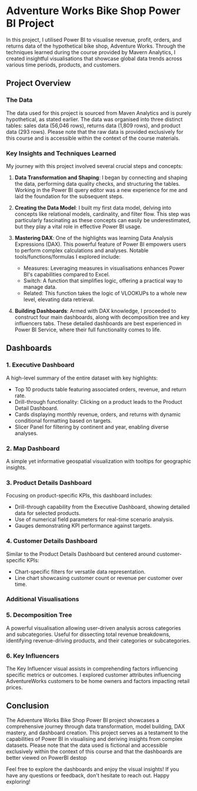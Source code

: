 # Adventure Works Bike Shop Power BI Project

In this project, I utilised Power BI to visualise revenue, profit, orders, and returns data of the hypothetical bike shop, Adventure Works. Through the techniques learned during the course provided by Mavern Analytics, I created insightful visualisations that showcase global data trends across various time periods, products, and customers.

## Project Overview

### The Data
The data used for this project is sourced from Maven Analytics and is purely hypothetical, as stated earlier. The data was organised into three distinct tables: sales data (56,046 rows), returns data (1,809 rows), and product data (293 rows). Please note that the raw data is provided exclusively for this course and is accessible within the context of the course materials.

### Key Insights and Techniques Learned
My journey with this project involved several crucial steps and concepts:

1. **Data Transformation and Shaping**: I began by connecting and shaping the data, performing data quality checks, and structuring the tables. Working in the Power BI query editor was a new experience for me and laid the foundation for the subsequent steps.

2. **Creating the Data Model**: I built my first data model, delving into concepts like relational models, cardinality, and filter flow. This step was particularly fascinating as these concepts can easily be underestimated, but they play a vital role in effective Power BI usage.

3. **Mastering DAX**: One of the highlights was learning Data Analysis Expressions (DAX). This powerful feature of Power BI empowers users to perform complex calculations and analyses. Notable tools/functions/formulas I explored include:
   - Measures: Leveraging measures in visualisations enhances Power BI's capabilities compared to Excel.
   - Switch: A function that simplifies logic, offering a practical way to manage data.
   - Related: This function takes the logic of VLOOKUPs to a whole new level, elevating data retrieval.

4. **Building Dashboards**: Armed with DAX knowledge, I proceeded to construct four main dashboards, along with decomposition tree and key influencers tabs. These detailed dashboards are best experienced in Power BI Service, where their full functionality comes to life.

## Dashboards

### 1. Executive Dashboard
A high-level summary of the entire dataset with key highlights:
- Top 10 products table featuring associated orders, revenue, and return rate.
- Drill-through functionality: Clicking on a product leads to the Product Detail Dashboard.
- Cards displaying monthly revenue, orders, and returns with dynamic conditional formatting based on targets.
- Slicer Panel for filtering by continent and year, enabling diverse analyses.

### 2. Map Dashboard
A simple yet informative geospatial visualization with tooltips for geographic insights.

### 3. Product Details Dashboard
Focusing on product-specific KPIs, this dashboard includes:
- Drill-through capability from the Executive Dashboard, showing detailed data for selected products.
- Use of numerical field parameters for real-time scenario analysis.
- Gauges demonstrating KPI performance against targets.

### 4. Customer Details Dashboard
Similar to the Product Details Dashboard but centered around customer-specific KPIs:
- Chart-specific filters for versatile data representation.
- Line chart showcasing customer count or revenue per customer over time.

### Additional Visualisations

### 5. Decomposition Tree
A powerful visualisation allowing user-driven analysis across categories and subcategories. Useful for dissecting total revenue breakdowns, identifying revenue-driving products, and their categories or subcategories.

### 6. Key Influencers
The Key Influencer visual assists in comprehending factors influencing specific metrics or outcomes. I explored customer attributes influencing AdventureWorks customers to be home owners and factors impacting retail prices.

## Conclusion
The Adventure Works Bike Shop Power BI project showcases a comprehensive journey through data transformation, model building, DAX mastery, and dashboard creation. This project serves as a testament to the capabilities of Power BI in visualising and deriving insights from complex datasets. Please note that the data used is fictional and accessible exclusively within the context of this course and that the dashboards are better viewed on PowerBI destop 

Feel free to explore the dashboards and enjoy the visual insights! If you have any questions or feedback, don't hesitate to reach out. Happy exploring!
